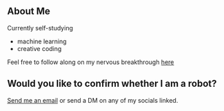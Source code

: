## About Me
Currently self-studying 
- machine learning
- creative coding

Feel free to follow along on my nervous breakthrough [here](https://nyambura.notion.site/Hi-I-m-Nyambura-16a242d35a7680ea8cb5e10bd52dfb70)



## Would you like to confirm whether I am a robot?
[Send me an email](lindahnyambura21@gmail.com) or send a DM on any of my socials linked.
